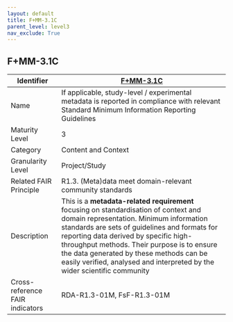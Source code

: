 ```yaml
---
layout: default
title: F+MM-3.1C
parent_level: level3
nav_exclude: True
---
```


## F+MM-3.1C

| Identifier | [F+MM-3.1C](https://github.com/FAIRplus/Data-Maturity/blob/indicator-definitions/docs/_indicators/G.%20F+MM-3.1C.md) |
| --------- | ----------|
| Name | If applicable, study-level / experimental metadata is reported in compliance with relevant Standard Minimum Information Reporting Guidelines |
| Maturity Level | 3 |
| Category | Content and Context |
| Granularity Level | Project/Study |
| Related FAIR Principle | R1.3. (Meta)data meet domain-relevant community standards |
| Description | This is a **metadata-related requirement** focusing on standardisation of context and domain representation. Minimum information standards are sets of guidelines and formats for reporting data derived by specific high-throughput methods. Their purpose is to ensure the data generated by these methods can be easily verified, analysed and interpreted by the wider scientific community |
| Cross-reference FAIR indicators | RDA-R1.3-01M, FsF-R1.3-01M |
